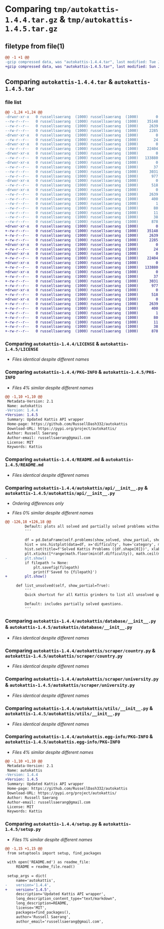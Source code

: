 # Comparing `tmp/autokattis-1.4.4.tar.gz` & `tmp/autokattis-1.4.5.tar.gz`

## filetype from file(1)

```diff
@@ -1 +1 @@
-gzip compressed data, was "autokattis-1.4.4.tar", last modified: Tue Jun 20 09:10:38 2023, max compression
+gzip compressed data, was "autokattis-1.4.5.tar", last modified: Sun Jul  9 08:57:56 2023, max compression
```

## Comparing `autokattis-1.4.4.tar` & `autokattis-1.4.5.tar`

### file list

```diff
@@ -1,24 +1,24 @@
-drwxr-xr-x   0 russellsaerang  (1000) russellsaerang  (1000)        0 2023-06-20 09:10:38.300587 autokattis-1.4.4/
--rw-r--r--   0 russellsaerang  (1000) russellsaerang  (1000)    35148 2023-05-04 07:45:56.000000 autokattis-1.4.4/LICENSE
--rw-r--r--   0 russellsaerang  (1000) russellsaerang  (1000)     2639 2023-06-20 09:10:38.299526 autokattis-1.4.4/PKG-INFO
--rw-r--r--   0 russellsaerang  (1000) russellsaerang  (1000)     2285 2023-06-20 09:03:54.000000 autokattis-1.4.4/README.md
-drwxr-xr-x   0 russellsaerang  (1000) russellsaerang  (1000)        0 2023-06-20 09:10:38.274178 autokattis-1.4.4/autokattis/
--rw-r--r--   0 russellsaerang  (1000) russellsaerang  (1000)       24 2023-05-11 09:21:05.000000 autokattis-1.4.4/autokattis/__init__.py
-drwxr-xr-x   0 russellsaerang  (1000) russellsaerang  (1000)        0 2023-06-20 09:10:38.288192 autokattis-1.4.4/autokattis/api/
--rw-r--r--   0 russellsaerang  (1000) russellsaerang  (1000)    22404 2023-06-20 08:58:31.000000 autokattis-1.4.4/autokattis/api/__init__.py
-drwxr-xr-x   0 russellsaerang  (1000) russellsaerang  (1000)        0 2023-06-20 09:10:38.290491 autokattis-1.4.4/autokattis/database/
--rw-r--r--   0 russellsaerang  (1000) russellsaerang  (1000)   133880 2023-05-08 08:31:18.000000 autokattis-1.4.4/autokattis/database/__init__.py
-drwxr-xr-x   0 russellsaerang  (1000) russellsaerang  (1000)        0 2023-06-20 09:10:38.295490 autokattis-1.4.4/autokattis/scraper/
--rw-r--r--   0 russellsaerang  (1000) russellsaerang  (1000)       37 2023-05-11 07:47:42.000000 autokattis-1.4.4/autokattis/scraper/__init__.py
--rw-r--r--   0 russellsaerang  (1000) russellsaerang  (1000)     3031 2023-05-11 07:45:04.000000 autokattis-1.4.4/autokattis/scraper/country.py
--rw-r--r--   0 russellsaerang  (1000) russellsaerang  (1000)      977 2023-05-11 07:45:16.000000 autokattis-1.4.4/autokattis/scraper/university.py
-drwxr-xr-x   0 russellsaerang  (1000) russellsaerang  (1000)        0 2023-06-20 09:10:38.298490 autokattis-1.4.4/autokattis/utils/
--rw-r--r--   0 russellsaerang  (1000) russellsaerang  (1000)      518 2023-05-11 07:23:19.000000 autokattis-1.4.4/autokattis/utils/__init__.py
-drwxr-xr-x   0 russellsaerang  (1000) russellsaerang  (1000)        0 2023-06-20 09:10:38.287178 autokattis-1.4.4/autokattis.egg-info/
--rw-r--r--   0 russellsaerang  (1000) russellsaerang  (1000)     2639 2023-06-20 09:10:38.000000 autokattis-1.4.4/autokattis.egg-info/PKG-INFO
--rw-r--r--   0 russellsaerang  (1000) russellsaerang  (1000)      400 2023-06-20 09:10:38.000000 autokattis-1.4.4/autokattis.egg-info/SOURCES.txt
--rw-r--r--   0 russellsaerang  (1000) russellsaerang  (1000)        1 2023-06-20 09:10:38.000000 autokattis-1.4.4/autokattis.egg-info/dependency_links.txt
--rw-r--r--   0 russellsaerang  (1000) russellsaerang  (1000)       80 2023-06-20 09:10:38.000000 autokattis-1.4.4/autokattis.egg-info/requires.txt
--rw-r--r--   0 russellsaerang  (1000) russellsaerang  (1000)       11 2023-06-20 09:10:38.000000 autokattis-1.4.4/autokattis.egg-info/top_level.txt
--rw-r--r--   0 russellsaerang  (1000) russellsaerang  (1000)       38 2023-06-20 09:10:38.301490 autokattis-1.4.4/setup.cfg
--rw-r--r--   0 russellsaerang  (1000) russellsaerang  (1000)      878 2023-06-20 08:56:45.000000 autokattis-1.4.4/setup.py
+drwxr-xr-x   0 russellsaerang  (1000) russellsaerang  (1000)        0 2023-07-09 08:57:56.573488 autokattis-1.4.5/
+-rw-r--r--   0 russellsaerang  (1000) russellsaerang  (1000)    35148 2023-05-04 07:45:56.000000 autokattis-1.4.5/LICENSE
+-rw-r--r--   0 russellsaerang  (1000) russellsaerang  (1000)     2639 2023-07-09 08:57:56.572488 autokattis-1.4.5/PKG-INFO
+-rw-r--r--   0 russellsaerang  (1000) russellsaerang  (1000)     2285 2023-06-20 09:03:54.000000 autokattis-1.4.5/README.md
+drwxr-xr-x   0 russellsaerang  (1000) russellsaerang  (1000)        0 2023-07-09 08:57:56.547473 autokattis-1.4.5/autokattis/
+-rw-r--r--   0 russellsaerang  (1000) russellsaerang  (1000)       24 2023-05-11 09:21:05.000000 autokattis-1.4.5/autokattis/__init__.py
+drwxr-xr-x   0 russellsaerang  (1000) russellsaerang  (1000)        0 2023-07-09 08:57:56.560763 autokattis-1.4.5/autokattis/api/
+-rw-r--r--   0 russellsaerang  (1000) russellsaerang  (1000)    22404 2023-07-09 08:54:22.000000 autokattis-1.4.5/autokattis/api/__init__.py
+drwxr-xr-x   0 russellsaerang  (1000) russellsaerang  (1000)        0 2023-07-09 08:57:56.561762 autokattis-1.4.5/autokattis/database/
+-rw-r--r--   0 russellsaerang  (1000) russellsaerang  (1000)   133880 2023-05-08 08:31:18.000000 autokattis-1.4.5/autokattis/database/__init__.py
+drwxr-xr-x   0 russellsaerang  (1000) russellsaerang  (1000)        0 2023-07-09 08:57:56.569491 autokattis-1.4.5/autokattis/scraper/
+-rw-r--r--   0 russellsaerang  (1000) russellsaerang  (1000)       37 2023-05-11 07:47:42.000000 autokattis-1.4.5/autokattis/scraper/__init__.py
+-rw-r--r--   0 russellsaerang  (1000) russellsaerang  (1000)     3031 2023-05-11 07:45:04.000000 autokattis-1.4.5/autokattis/scraper/country.py
+-rw-r--r--   0 russellsaerang  (1000) russellsaerang  (1000)      977 2023-05-11 07:45:16.000000 autokattis-1.4.5/autokattis/scraper/university.py
+drwxr-xr-x   0 russellsaerang  (1000) russellsaerang  (1000)        0 2023-07-09 08:57:56.571489 autokattis-1.4.5/autokattis/utils/
+-rw-r--r--   0 russellsaerang  (1000) russellsaerang  (1000)      518 2023-05-11 07:23:19.000000 autokattis-1.4.5/autokattis/utils/__init__.py
+drwxr-xr-x   0 russellsaerang  (1000) russellsaerang  (1000)        0 2023-07-09 08:57:56.558747 autokattis-1.4.5/autokattis.egg-info/
+-rw-r--r--   0 russellsaerang  (1000) russellsaerang  (1000)     2639 2023-07-09 08:57:56.000000 autokattis-1.4.5/autokattis.egg-info/PKG-INFO
+-rw-r--r--   0 russellsaerang  (1000) russellsaerang  (1000)      400 2023-07-09 08:57:56.000000 autokattis-1.4.5/autokattis.egg-info/SOURCES.txt
+-rw-r--r--   0 russellsaerang  (1000) russellsaerang  (1000)        1 2023-07-09 08:57:56.000000 autokattis-1.4.5/autokattis.egg-info/dependency_links.txt
+-rw-r--r--   0 russellsaerang  (1000) russellsaerang  (1000)       80 2023-07-09 08:57:56.000000 autokattis-1.4.5/autokattis.egg-info/requires.txt
+-rw-r--r--   0 russellsaerang  (1000) russellsaerang  (1000)       11 2023-07-09 08:57:56.000000 autokattis-1.4.5/autokattis.egg-info/top_level.txt
+-rw-r--r--   0 russellsaerang  (1000) russellsaerang  (1000)       38 2023-07-09 08:57:56.574489 autokattis-1.4.5/setup.cfg
+-rw-r--r--   0 russellsaerang  (1000) russellsaerang  (1000)      878 2023-07-09 08:54:41.000000 autokattis-1.4.5/setup.py
```

### Comparing `autokattis-1.4.4/LICENSE` & `autokattis-1.4.5/LICENSE`

 * *Files identical despite different names*

### Comparing `autokattis-1.4.4/PKG-INFO` & `autokattis-1.4.5/PKG-INFO`

 * *Files 4% similar despite different names*

```diff
@@ -1,10 +1,10 @@
 Metadata-Version: 2.1
 Name: autokattis
-Version: 1.4.4
+Version: 1.4.5
 Summary: Updated Kattis API wrapper
 Home-page: https://github.com/RussellDash332/autokattis
 Download-URL: https://pypi.org/project/autokattis/
 Author: Russell Saerang
 Author-email: russellsaerang@gmail.com
 License: MIT
 Keywords: Kattis
```

### Comparing `autokattis-1.4.4/README.md` & `autokattis-1.4.5/README.md`

 * *Files identical despite different names*

### Comparing `autokattis-1.4.4/autokattis/api/__init__.py` & `autokattis-1.4.5/autokattis/api/__init__.py`

 * *Ordering differences only*

 * *Files 0% similar despite different names*

```diff
@@ -126,18 +126,18 @@
         Default: plots all solved and partially solved problems without saving it to any file.
         '''
 
         df = pd.DataFrame(self.problems(show_solved, show_partial, show_tried, show_untried))
         hist = sns.histplot(data=df, x='difficulty', hue='category', multiple='stack', binwidth=0.1)
         hist.set(title=f'Solved Kattis Problems ({df.shape[0]})', xlabel='Difficulty')
         plt.xticks([*range(math.floor(min(df.difficulty)), math.ceil(max(df.difficulty))+1)])
-        plt.show()
         if filepath != None:
             plt.savefig(filepath)
             print(f'Saved to {filepath}')
+        plt.show()
 
     def list_unsolved(self, show_partial=True):
         '''
         Quick shortcut for all Kattis grinders to list all unsolved questions.
 
         Default: includes partially solved questions.
         '''
```

### Comparing `autokattis-1.4.4/autokattis/database/__init__.py` & `autokattis-1.4.5/autokattis/database/__init__.py`

 * *Files identical despite different names*

### Comparing `autokattis-1.4.4/autokattis/scraper/country.py` & `autokattis-1.4.5/autokattis/scraper/country.py`

 * *Files identical despite different names*

### Comparing `autokattis-1.4.4/autokattis/scraper/university.py` & `autokattis-1.4.5/autokattis/scraper/university.py`

 * *Files identical despite different names*

### Comparing `autokattis-1.4.4/autokattis/utils/__init__.py` & `autokattis-1.4.5/autokattis/utils/__init__.py`

 * *Files identical despite different names*

### Comparing `autokattis-1.4.4/autokattis.egg-info/PKG-INFO` & `autokattis-1.4.5/autokattis.egg-info/PKG-INFO`

 * *Files 4% similar despite different names*

```diff
@@ -1,10 +1,10 @@
 Metadata-Version: 2.1
 Name: autokattis
-Version: 1.4.4
+Version: 1.4.5
 Summary: Updated Kattis API wrapper
 Home-page: https://github.com/RussellDash332/autokattis
 Download-URL: https://pypi.org/project/autokattis/
 Author: Russell Saerang
 Author-email: russellsaerang@gmail.com
 License: MIT
 Keywords: Kattis
```

### Comparing `autokattis-1.4.4/setup.py` & `autokattis-1.4.5/setup.py`

 * *Files 1% similar despite different names*

```diff
@@ -1,15 +1,15 @@
 from setuptools import setup, find_packages
 
 with open('README.md') as readme_file:
     README = readme_file.read()
 
 setup_args = dict(
     name='autokattis',
-    version='1.4.4',
+    version='1.4.5',
     description='Updated Kattis API wrapper',
     long_description_content_type="text/markdown",
     long_description=README,
     license='MIT',
     packages=find_packages(),
     author='Russell Saerang',
     author_email='russellsaerang@gmail.com',
```

